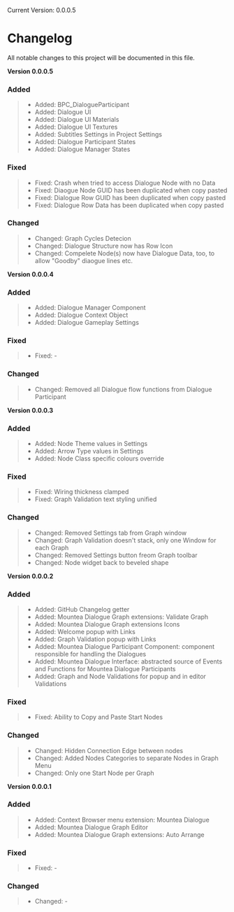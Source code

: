 Current Version: 0.0.0.5

# Changelog

All notable changes to this project will be documented in this file.

**Version 0.0.0.5**
### Added
> - Added: BPC_DialogueParticipant
> - Added: Dialogue UI
> - Added: Dialogue UI Materials
> - Added: Dialogue UI Textures
> - Added: Subtitles Settings in Project Settings
> - Added: Dialogue Participant States
> - Added: Dialogue Manager States

### Fixed
> - Fixed: Crash when tried to access Dialogue Node with no Data
> - Fixed: Diaogue Node GUID has been duplicated when copy pasted
> - Fixed: Dialogue Row GUID has been duplicated when copy pasted
> - Fixed: Dialogue Row Data has been duplicated when copy pasted

### Changed
> - Changed: Graph Cycles Detecion
> - Changed: Dialogue Structure now has Row Icon
> - Changed: Compelete Node(s) now have Dialogue Data, too, to allow "Goodby" diaogue lines etc.

**Version 0.0.0.4**
### Added
> - Added: Dialogue Manager Component
> - Added: Dialogue Context Object
> - Added: Dialogue Gameplay Settings

### Fixed
> - Fixed: -

### Changed
> - Changed: Removed all Dialogue flow functions from Dialogue Participant

**Version 0.0.0.3**
### Added
> - Added: Node Theme values in Settings
> - Added: Arrow Type values in Settings
> - Added: Node Class specific colours override

### Fixed
> - Fixed: Wiring thickness clamped
> - Fixed: Graph Validation text styling unified

### Changed
> - Changed: Removed Settings tab from Graph window
> - Changed: Graph Validation doesn't stack, only one Window for each Graph
> - Changed: Removed Settings button freom Graph toolbar
> - Changed: Node widget back to beveled shape

**Version 0.0.0.2**
### Added
> - Added: GitHub Changelog getter
> - Added: Mountea Dialogue Graph extensions: Validate Graph
> - Added: Mountea Dialogue Graph extensions Icons
> - Added: Welcome popup with Links
> - Added: Graph Validation popup with Links
> - Added: Mountea Dialogue Participant Component: component responsible for handling the Dialogues
> - Added: Mountea Dialogue Interface: abstracted source of Events and Functions for Mountea Dialogue Participants
> - Added: Graph and Node Validations for popup and in editor Validations

### Fixed
> - Fixed: Ability to Copy and Paste Start Nodes

### Changed
> - Changed: Hidden Connection Edge between nodes
> - Changed: Added Nodes Categories to separate Nodes in Graph Menu
> - Changed: Only one Start Node per Graph

**Version 0.0.0.1**
### Added 
> - Added: Context Browser menu extension: Mountea Dialogue
> - Added: Mountea Dialogue Graph Editor
> - Added: Mountea Dialogue Graph extensions: Auto Arrange

### Fixed
> - Fixed: -

### Changed
> - Changed: -